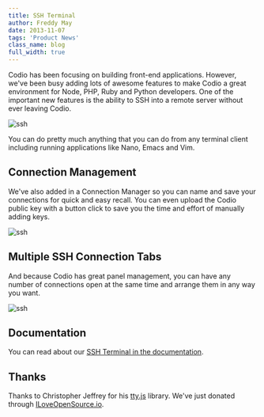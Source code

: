 ```yaml
---
title: SSH Terminal
author: Freddy May
date: 2013-11-07
tags: 'Product News'
class_name: blog
full_width: true
---
```


Codio has been focusing on building front-end applications. However, we've been busy adding lots of awesome features to make Codio a great environment for Node, PHP, Ruby and Python developers. One of the important new features is the ability to SSH into a remote server without ever leaving Codio.

![ssh](blog/ssh-tab.png)

You can do pretty much anything that you can do from any terminal client including running applications like Nano, Emacs and Vim.

## Connection Management
We've also added in a Connection Manager so you can name and save your connections for quick and easy recall. You can even upload the Codio public key with a button click to save you the time and effort of manually adding keys.

![ssh](blog/ssh-connection-list.png)

## Multiple SSH Connection Tabs
And because Codio has great panel management, you can have any number of connections open at the same time and arrange them in any way you want.

![ssh](blog/ssh-multitabs.png)

## Documentation
You can read about our [SSH Terminal in the documentation](/docs/ssh).

## Thanks
Thanks to Christopher Jeffrey for his [tty.js](https://github.com/chjj/tty.js) library. We've just donated through [ILoveOpenSource.io](http://www.iloveopensource.io).
